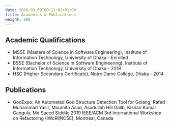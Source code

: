 ```yaml
---
date: 2016-03-09T00:11:02+01:00
title: Academics & Publications
weight: 900
---
```


## Academic Qualifications

- MSSE (Masters of Science in Software Engineering), Institute of Information Technology, University of Dhaka - Enrolled
- BSSE (Bachelor of Science in Software Engineering), Institute of Information Technology, University of Dhaka - 2018
- HSC (Higher Secondary Certificate), Notre Dame College, Dhaka - 2014

## Publications

- GodExpo: An Automated God Structure Detection Tool for Golang; Rafed Muhammad Yasir, Moumita Asad, Asadullah Hill Galib, Kishan Kumar Ganguly, Md Saeed Siddik; 2019 IEEE/ACM 3rd International Workshop on Refactoring (IWoR@ICSE), Montreal, Canada